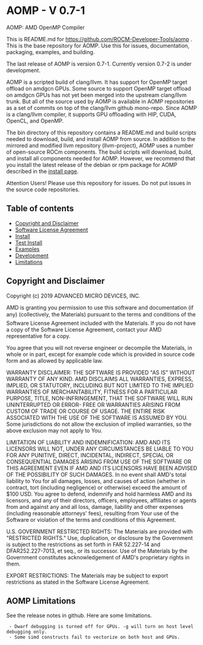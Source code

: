AOMP - V 0.7-1
==============

AOMP:  AMD OpenMP Compiler

This is README.md for https://github.com/ROCM-Developer-Tools/aomp .  This is the base repository for AOMP. Use this for issues, documentation, packaging, examples, and building.

The last release of AOMP is version 0.7-1.  Currently version 0.7-2 is under development.

AOMP is a scripted build of clang/llvm.  It has support for OpenMP target offload on amdgcn GPUs.
Some source to support OpenMP target offload on amdgcn GPUs has not yet been merged
into the upstream clang/llvm trunk.
But all of the source used by AOMP is available in AOMP repositories as a set of commits on top of the clang/llvm github mono-repo.
Since AOMP is a clang/llvm compiler, it supports GPU offloading with HIP, CUDA, OpenCL, and OpenMP.

The bin directory of this repository contains a README.md and build scripts needed to download, build, and install AOMP from source.
In addition to the  mirrored and modified llvm repository (llvm-project), AOMP uses a number of open-source ROCm components. The build scripts will download, build, and install all components needed for AOMP.
However, we recommend that you install the latest release of the debian or rpm package for AOMP described in the [install page](docs/INSTALL.md).

Attention Users!  Please use this repository for issues. Do not put issues in the source code repositories.

Table of contents
-----------------

- [Copyright and Disclaimer](#Copyright)
- [Software License Agreement](LICENSE)
- [Install](docs/INSTALL.md)
- [Test Install](docs/TESTINSTALL.md)
- [Examples](examples)
- [Development](bin/README.md)
- [Limitations](#Limitations)

## Copyright and Disclaimer

<A NAME="Copyright">

Copyright (c) 2019 ADVANCED MICRO DEVICES, INC.

AMD is granting you permission to use this software and documentation (if any) (collectively, the 
Materials) pursuant to the terms and conditions of the Software License Agreement included with the 
Materials.  If you do not have a copy of the Software License Agreement, contact your AMD 
representative for a copy.

You agree that you will not reverse engineer or decompile the Materials, in whole or in part, except for 
example code which is provided in source code form and as allowed by applicable law.

WARRANTY DISCLAIMER: THE SOFTWARE IS PROVIDED "AS IS" WITHOUT WARRANTY OF ANY 
KIND.  AMD DISCLAIMS ALL WARRANTIES, EXPRESS, IMPLIED, OR STATUTORY, INCLUDING BUT NOT 
LIMITED TO THE IMPLIED WARRANTIES OF MERCHANTABILITY, FITNESS FOR A PARTICULAR 
PURPOSE, TITLE, NON-INFRINGEMENT, THAT THE SOFTWARE WILL RUN UNINTERRUPTED OR ERROR-
FREE OR WARRANTIES ARISING FROM CUSTOM OF TRADE OR COURSE OF USAGE.  THE ENTIRE RISK 
ASSOCIATED WITH THE USE OF THE SOFTWARE IS ASSUMED BY YOU.  Some jurisdictions do not 
allow the exclusion of implied warranties, so the above exclusion may not apply to You. 

LIMITATION OF LIABILITY AND INDEMNIFICATION:  AMD AND ITS LICENSORS WILL NOT, 
UNDER ANY CIRCUMSTANCES BE LIABLE TO YOU FOR ANY PUNITIVE, DIRECT, INCIDENTAL, 
INDIRECT, SPECIAL OR CONSEQUENTIAL DAMAGES ARISING FROM USE OF THE SOFTWARE OR THIS 
AGREEMENT EVEN IF AMD AND ITS LICENSORS HAVE BEEN ADVISED OF THE POSSIBILITY OF SUCH 
DAMAGES.  In no event shall AMD's total liability to You for all damages, losses, and 
causes of action (whether in contract, tort (including negligence) or otherwise) 
exceed the amount of $100 USD.  You agree to defend, indemnify and hold harmless 
AMD and its licensors, and any of their directors, officers, employees, affiliates or 
agents from and against any and all loss, damage, liability and other expenses 
(including reasonable attorneys' fees), resulting from Your use of the Software or 
violation of the terms and conditions of this Agreement.  

U.S. GOVERNMENT RESTRICTED RIGHTS: The Materials are provided with "RESTRICTED RIGHTS." 
Use, duplication, or disclosure by the Government is subject to the restrictions as set 
forth in FAR 52.227-14 and DFAR252.227-7013, et seq., or its successor.  Use of the 
Materials by the Government constitutes acknowledgement of AMD's proprietary rights in them.

EXPORT RESTRICTIONS: The Materials may be subject to export restrictions as stated in the 
Software License Agreement.

## AOMP Limitations

<A NAME="Limitations">

See the release notes in github.  Here are some limitations. 

```
 - Dwarf debugging is turned off for GPUs. -g will turn on host level debugging only.
 - Some simd constructs fail to vectorize on both host and GPUs.  
```

